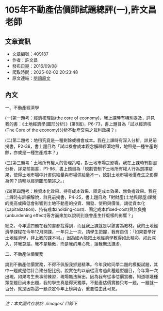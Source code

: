 # 105年不動產估價師試題總評(一),許文昌老師

## 文章資訊
- 文章編號：409187
- 作者：許文昌
- 發布日期：2016/09/08
- 爬取時間：2025-02-02 20:23:48
- 原文連結：[閱讀原文](https://real-estate.get.com.tw/Columns/detail.aspx?no=409187)

## 內文
一、不動產經濟學

(一)第一題考：經濟核理論(the core of economy)，我上課時有特別提及，詳見我的書：《土地經濟學(圖形分析)》(第8版)，P6-73，書上題目為「試以經濟核(The Core of the economy)分析不動產交易之互利效果？」

(二)第二題考：地租究竟是一種剩餘或機會成本。我在上課時有深入分析，詳見前揭書，P2-38，書上題目為「試以機會成本觀念解釋經濟地租，地租是一種生產剩餘，亦或是一種生產成本？」

(三)第三題考：土地所有權人的管理策略，對土地市場之影響。我在上課時有劃圖分析，詳見前揭書，P1-86，書上題目為「規劃管制下土地所有權人行為選擇結果，使得土地市場中計畫供給量與市場供給量不一，致對土地市場地價產生之影響為何？請輔以經濟圖形闡述之。」

(四)第四題考：稅資本化效果、持有成本效果、固定成本效果、無負擔效果。我在上課時有詳細解說，詳見前揭書，P4-25，書上題目為「對財產(土地與房屋)課稅的提高或降低會影響到土地不動產的投資、開發、使用與價值。請從資本化(capitalization)、持有成本(holding-cost)、固定成本(fixed-cost)與無負擔(unburdening effect)等方面來加以說明到底會產生什麼樣的影響？」

總之，今年這四題在我的書都找得到，而且我上課就是以該書為教材。我的土地經濟學課程在今年12月開課，一年只上一次，請學生把握，我有自信：「如果要學好土地經濟學，非上我的課不可。」因為國內能把土地經濟學教得如此精彩，如此深入，非我莫屬。我不是驕傲，而是我的用心教，讓我無法謙虛。

二、不動產估價實務

說到不動產估價實務，不得不佩服我抓題精準。今年我給同學二題的模擬試題，其中一題就是估計合建分配比例。說實在的以前從沒考過此種題型題目，今年第一次出現。如果考生未事前練習，現場無法解出。因為我有從事估價實務，知道哪幾種類型題目尚未出題，我的學生真是得天獨厚。不動產估價實務只考一題，一題就一百分，就是因為這一題決定今年上榜與否，重要性由此可見。

---
*注：本文圖片存放於 ./images/ 目錄下*
